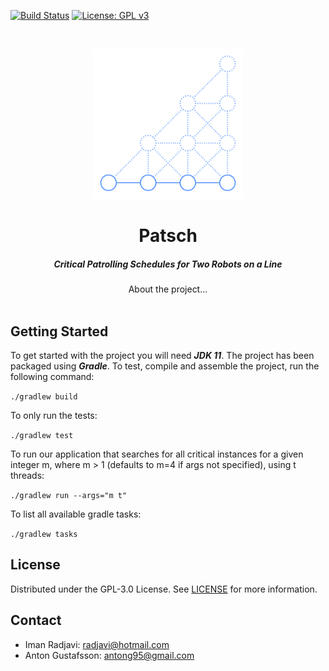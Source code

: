 <!-- PROJECT SHIELDS -->
[![Build Status](https://www.travis-ci.com/radjavi/patsch.svg?token=rmuutsnipHQVjuvXdgR4&branch=main)](https://travis-ci.com/radjavi/patsch) [![License: GPL v3](https://img.shields.io/badge/License-GPLv3-blue.svg)](https://www.gnu.org/licenses/gpl-3.0)

<!-- PROJECT LOGO -->
<br />
<p align="center">
  <a href="https://github.com/radjavi/patsch">
    <img src="images/PatschLogo2.png" alt="Logo" width="240">
  </a>

  <h1 align="center">Patsch</h1>

  <h5 align="center">
    Critical Patrolling Schedules for Two Robots on a Line
  </h5>

  <p align="center">
    About the project...
    <br />
    <br />
  </p>
</p>

## Getting Started
To get started with the project you will need ***JDK 11***. The project has been packaged using ***Gradle***. To test, compile and assemble the project, run the following command:

`./gradlew build`

To only run the tests:

`./gradlew test`

To run our application that searches for all critical instances for a given integer m, where m > 1 (defaults to m=4 if args not specified), using t threads:

`./gradlew run --args="m t"`

To list all available gradle tasks:

`./gradlew tasks`

<!-- LICENSE -->
## License
Distributed under the GPL-3.0 License. See [LICENSE](LICENSE) for more information.



<!-- CONTACT -->
## Contact

- Iman Radjavi: radjavi@hotmail.com
- Anton Gustafsson: antong95@gmail.com